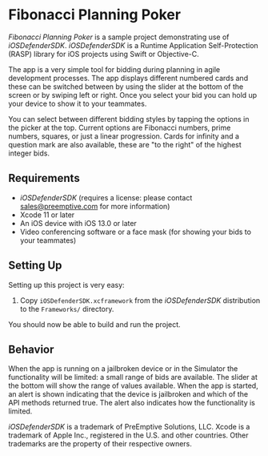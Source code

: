 Fibonacci Planning Poker
========================

*Fibonacci Planning Poker* is a sample project demonstrating use of *iOSDefenderSDK*.
*iOSDefenderSDK* is a Runtime Application Self-Protection (RASP) library for iOS projects using Swift or Objective-C.

The app is a very simple tool for bidding during planning in agile development processes.
The app displays different numbered cards and these can be switched between by using the slider at the bottom of the screen or by swiping left or right.
Once you select your bid you can hold up your device to show it to your teammates.

You can select between different bidding styles by tapping the options in the picker at the top.
Current options are Fibonacci numbers, prime numbers, squares, or just a linear progression.
Cards for infinity and a question mark are also available, these are "to the right" of the highest integer bids.

## Requirements

* *iOSDefenderSDK* (requires a license: please contact sales@preemptive.com for more information)
* Xcode 11 or later
* An iOS device with iOS 13.0 or later
* Video conferencing software or a face mask (for showing your bids to your teammates)

## Setting Up

Setting up this project is very easy:

1. Copy `iOSDefenderSDK.xcframework` from the *iOSDefenderSDK* distribution to the `Frameworks/` directory.

You should now be able to build and run the project.

## Behavior

When the app is running on a jailbroken device or in the Simulator the functionality will be limited: a small range of bids are available.
The slider at the bottom will show the range of values available.
When the app is started, an alert is shown indicating that the device is jailbroken and which of the API methods returned true.
The alert also indicates how the functionality is limited.

*iOSDefenderSDK* is a trademark of PreEmptive Solutions, LLC.
Xcode is a trademark of Apple Inc., registered in the U.S. and other countries.
Other trademarks are the property of their respective owners.
